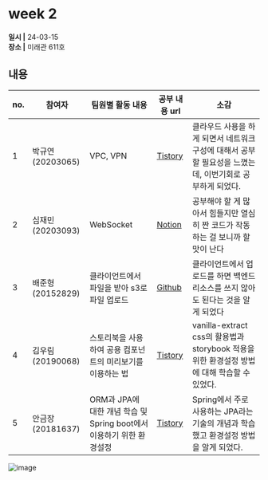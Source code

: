 # week 2
**일시 |** 24-03-15   
**장소 |** 미래관 611호  

## 내용

|no.  |참여자          |팀원별 활동 내용|공부 내용 url|소감|
|--------|--------------|----------------------------------|--------------------|--|
|1       |박규연(20203065)|VPC, VPN|[Tistory](https://noooey.tistory.com/78)|클라우드 사용을 하게 되면서 네트워크 구성에 대해서 공부할 필요성을 느꼈는데, 이번기회로 공부하게 되었다.|
|2       |심재민(20203093)|WebSocket|[Notion](https://wonderful-alloy-41d.notion.site/3-9-3-15-8183a2cdc5244b838b2285a333633872)|공부해야 할 게 많아서 힘들지만 열심히 짠 코드가 작동하는 걸 보니까 할 맛이 난다|
|3       |배준형(20152829)|클라이언트에서 파일을 받아 s3로 파일 업로드|[Github](https://github.com/ryanbae94/TIL/blob/main/0315.md)|클라이언트에서 업로드를 하면 백엔드 리소스를 쓰지 않아도 된다는 것을 알게 되었다|
|4       |김우림(20190068)|스토리북을 사용하여 공용 컴포넌트의 미리보기를 이용하는 법|[Tistory](https://kwoooo.tistory.com/8?category=1131548)|vanilla-extract css의 활용법과 storybook 적용을 위한 환경설정 방법에 대해 학습할 수 있었다.|
|5       |안금장(20181637)| ORM과 JPA에 대한 개념 학습 및 Spring boot에서 이용하기 위한 환경설정|[Tistory](https://koomchang.tistory.com/30)|Spring에서 주로 사용하는 JPA라는 기술의 개념과 학습했고 환경설정 방법을 알게 되었다.|

![image](https://github.com/Team-WeQuiz/study/assets/66217855/083cdd2c-f3bb-4229-bd47-a91bb6bef940)
